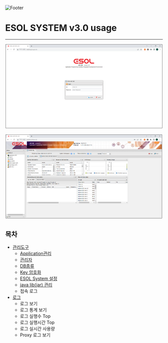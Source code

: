 ![Footer](https://capsule-render.vercel.app/api?type=waving&color=auto&height=200&width=500&align=center&text=___ESOL_SYSTEM_v3.0_usage___&section=footer)

# ESOL SYSTEM v3.0 usage

---

<p align="center"> <img src = "./management-tools/images/01-management-main-01.PNG" width = "700px"> </p>

<p align="center"> <img src = "./management-tools/images/01-management-main-02.PNG" width = "700px"> </p>

## 목차

* [관리도구](./management-tools) 
	* [Application관리](./management-tools/01-management-application.md)
	* [관리자](./management-tools/01.management-manager.md)
	* [DB종류](./management-tools/01.management-dbservice.md)
	* [Key 암호화](./management-tools/01.management-keyencoding.md)
	* [ESOL System 설정](./management-tools/01.management-esolsystem.md)
	* [java lib(jar) 관리](./management-tools/01.management-javalib.md)
	* 접속 로그
* [로그](./log-tools/02.log-tools.md)
	* 로그 보기
	* 로그 통계 보기
	* 로그 실행수 Top
	* 로그 실행시간 Top
	* 로그 실시간 사용량
	* Proxy 로그 보기
 
